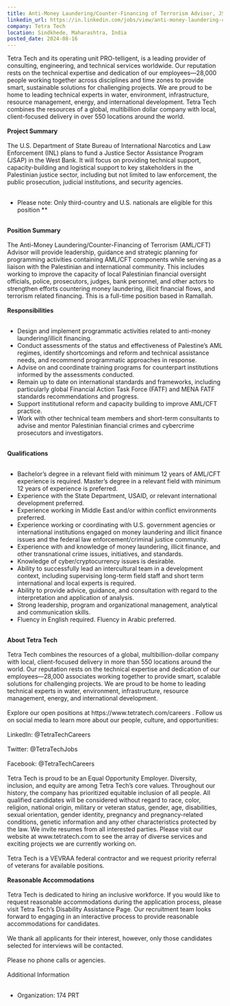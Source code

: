 ```yaml
---
title: Anti-Money Laundering/Counter-Financing of Terrorism Advisor, JSAP
linkedin_url: https://in.linkedin.com/jobs/view/anti-money-laundering-counter-financing-of-terrorism-advisor-jsap-at-tetra-tech-4000471323?position=23&pageNum=0&refId=TbmlGnXPnGhBuzFITnrUHg%3D%3D&trackingId=Ph312k2l1Y%2FcmhxnREtUZQ%3D%3D
company: Tetra Tech
location: Sindkhede, Maharashtra, India
posted_date: 2024-08-16
---
```


<div class="description__text description__text--rich">
<section class="show-more-less-html" data-max-lines="5">
<div class="show-more-less-html__markup show-more-less-html__markup--clamp-after-5 relative overflow-hidden">
          Tetra Tech and its operating unit PRO-telligent, is a leading provider of consulting, engineering, and technical services worldwide. Our reputation rests on the technical expertise and dedication of our employees—28,000 people working together across disciplines and time zones to provide smart, sustainable solutions for challenging projects. We are proud to be home to leading technical experts in water, environment, infrastructure, resource management, energy, and international development. Tetra Tech combines the resources of a global, multibillion dollar company with local, client-focused delivery in over 550 locations around the world.<br/><br/><strong>Project Summary<br/><br/></strong>The U.S. Department of State Bureau of International Narcotics and Law Enforcement (INL) plans to fund a Justice Sector Assistance Program (JSAP) in the West Bank. It will focus on providing technical support, capacity-building and logistical support to key stakeholders in the Palestinian justice sector, including but not limited to law enforcement, the public prosecution, judicial institutions, and security agencies.<br/><br/><ul><li>Please note: Only third-country and U.S. nationals are eligible for this position ** <br/><br/></li></ul><strong>Position Summary<br/><br/></strong>The Anti-Money Laundering/Counter-Financing of Terrorism (AML/CFT) Advisor will provide leadership, guidance and strategic planning for programming activities containing AML/CFT components while serving as a liaison with the Palestinian and international community. This includes working to improve the capacity of local Palestinian financial oversight officials, police, prosecutors, judges, bank personnel, and other actors to strengthen efforts countering money laundering, illicit financial flows, and terrorism related financing. This is a full-time position based in Ramallah.<br/><br/><strong>Responsibilities<br/><br/></strong><ul><li> Design and implement programmatic activities related to anti-money laundering/illicit financing. </li><li> Conduct assessments of the status and effectiveness of Palestine’s AML regimes, identify shortcomings and reform and technical assistance needs, and recommend programmatic approaches in response. </li><li> Advise on and coordinate training programs for counterpart institutions informed by the assessments conducted. </li><li> Remain up to date on international standards and frameworks, including particularly global Financial Action Task Force (FATF) and MENA FATF standards recommendations and progress. </li><li> Support institutional reform and capacity building to improve AML/CFT practice. </li><li> Work with other technical team members and short-term consultants to advise and mentor Palestinian financial crimes and cybercrime prosecutors and investigators. <br/><br/></li></ul><strong>Qualifications<br/><br/></strong><ul><li> Bachelor’s degree in a relevant field with minimum 12 years of AML/CFT experience is required. Master’s degree in a relevant field with minimum 12 years of experience is preferred. </li><li> Experience with the State Department, USAID, or relevant international development preferred. </li><li> Experience working in Middle East and/or within conflict environments preferred. </li><li> Experience working or coordinating with U.S. government agencies or international institutions engaged on money laundering and illicit finance issues and the federal law enforcement/criminal justice community. </li><li> Experience with and knowledge of money laundering, illicit finance, and other transnational crime issues, initiatives, and standards. </li><li> Knowledge of cyber/cryptocurrency issues is desirable. </li><li> Ability to successfully lead an intercultural team in a development context, including supervising long-term field staff and short term international and local experts is required. </li><li> Ability to provide advice, guidance, and consultation with regard to the interpretation and application of analysis. </li><li> Strong leadership, program and organizational management, analytical and communication skills. </li><li> Fluency in English required. Fluency in Arabic preferred. <br/><br/></li></ul><strong>About Tetra Tech<br/><br/></strong>Tetra Tech combines the resources of a global, multibillion-dollar company with local, client-focused delivery in more than 550 locations around the world. Our reputation rests on the technical expertise and dedication of our employees—28,000 associates working together to provide smart, scalable solutions for challenging projects. We are proud to be home to leading technical experts in water, environment, infrastructure, resource management, energy, and international development.<br/><br/>Explore our open positions at https://www.tetratech.com/careers . Follow us on social media to learn more about our people, culture, and opportunities:<br/><br/>LinkedIn: @TetraTechCareers<br/><br/>Twitter: @TetraTechJobs<br/><br/>Facebook: @TetraTechCareers<br/><br/>Tetra Tech is proud to be an Equal Opportunity Employer. Diversity, inclusion, and equity are among Tetra Tech’s core values. Throughout our history, the company has prioritized equitable inclusion of all people. All qualified candidates will be considered without regard to race, color, religion, national origin, military or veteran status, gender, age, disabilities, sexual orientation, gender identity, pregnancy and pregnancy-related conditions, genetic information and any other characteristics protected by the law. We invite resumes from all interested parties. Please visit our website at www.tetratech.com to see the array of diverse services and exciting projects we are currently working on.<br/><br/>Tetra Tech is a VEVRAA federal contractor and we request priority referral of veterans for available positions.<br/><br/><strong>Reasonable Accommodations<br/><br/></strong>Tetra Tech is dedicated to hiring an inclusive workforce. If you would like to request reasonable accommodations during the application process, please visit Tetra Tech’s Disability Assistance Page. Our recruitment team looks forward to engaging in an interactive process to provide reasonable accommodations for candidates.<br/><br/>We thank all applicants for their interest, however, only those candidates selected for interviews will be contacted.<br/><br/>Please no phone calls or agencies.<br/><br/>Additional Information<br/><br/><ul><li> Organization: 174 PRT</li></ul>
</div>


<!-- --> </section>
</div>